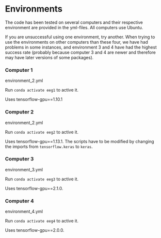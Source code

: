 # Environments

The code has been tested on several computers and their respective environment are provided in the yml-files. All computers use Ubuntu.

If you are unsuccessful using one environment, try another. When trying to use the environments on other computers than these four, we have had problems in some instances, and environment 3 and 4 have had the highest success rate (probably because computer 3 and 4 are newer and therefore may have later versions of some packages).

### Computer 1

environment_2.yml

Run `conda activate eeg1` to active it.

Uses tensorflow-gpu==1.10.1

### Computer 2

environment_2.yml

Run `conda activate eeg2` to active it.

Uses tensorflow-gpu==1.13.1. The scripts have to be modified by changing the imports from `tensorflow.keras` to `keras`.

### Computer 3

environment_3.yml

Run `conda activate eeg3` to active it.

Uses tensorflow-gpu==2.1.0.

### Computer 4

environment_4.yml

Run `conda activate eeg4` to active it.

Uses tensorflow-gpu==2.0.0.
